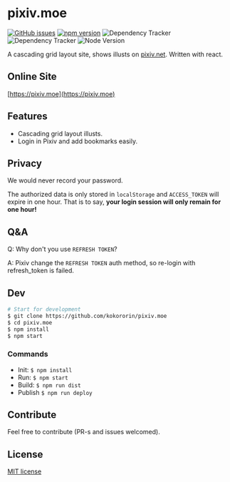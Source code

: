 # pixiv.moe

[![GitHub issues](https://img.shields.io/github/issues/kokororin/pixiv.moe.svg)](https://github.com/kokororin/pixiv.moe/issues)
[![npm version](https://badge.fury.io/js/pixiv.moe.svg)](https://badge.fury.io/js/pixiv.moe)
![Dependency Tracker](https://img.shields.io/david/kokororin/pixiv.moe.svg "Dependency Tracker") ![Dependency Tracker](https://img.shields.io/david/dev/kokororin/pixiv.moe.svg "Dependency Tracker")
![Node Version](https://img.shields.io/node/v/pixiv.moe.svg "Node Version")

A cascading grid layout site, shows illusts on [pixiv.net](http://pixiv.net). Written with react.

## Online Site
[https://pixiv.moe](https://pixiv.moe)



## Features

* Cascading grid layout illusts.
* Login in Pixiv and add bookmarks easily.



## Privacy

We would never record your password.  

The authorized data is only stored in `localStorage` and `ACCESS_TOKEN` will expire in one hour. That is to say, **your login session will only remain for one hour!**



## Q&A

Q: Why don't you use `REFRESH TOKEN`?

A: Pixiv change the `REFRESH TOKEN` auth method, so re-login with refresh_token is failed.

## Dev
```bash
# Start for development
$ git clone https://github.com/kokororin/pixiv.moe
$ cd pixiv.moe
$ npm install
$ npm start
```

### Commands
- Init: `$ npm install`
- Run: `$ npm start`
- Build: `$ npm run dist`
- Publish `$ npm run deploy`

## Contribute
Feel free to contribute (PR-s and issues welcomed).

## License
[MIT license](http://opensource.org/licenses/mit-license.php)